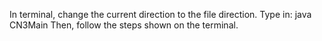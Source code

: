 In terminal, change the current direction to the file direction.
Type in: 
java CN3Main
Then, follow the steps shown on the terminal. 